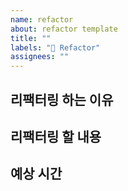 ```yaml
---
name: refactor
about: refactor template
title: ""
labels: "🔨 Refactor"
assignees: ""
---
```


## 리팩터링 하는 이유

## 리팩터링 할 내용

## 예상 시간
